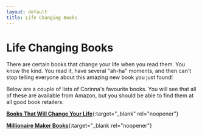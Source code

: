 ```yaml
---
layout: default
title: Life Changing Books
---
```


# Life Changing Books

There are certain books that change your life when you read them. You know the kind. You read it, have several "ah-ha" moments, and then can't stop telling everyone about this amazing new book you just found!

Below are a couple of lists of Corinna's favourite books. You will see that all of these are available from Amazon, but you should be able to find them at all good book retailers:

[**Books That Will Change Your Life**](https://www.amazon.co.uk/shop/influencer-645741b2?listId=2C7Y9MXKHF6KT&ref=cm_sw_em_r_inf_list_pub_influencer-645741b2_dp_MhwQTGB5Ac62O){:target="_blank" rel="noopener"}

[**Millionaire Maker Books**](https://www.amazon.co.uk/shop/influencer-645741b2?listId=3UABYFVCGMUTD&ref=cm_sw_em_r_inf_list_pub_influencer-645741b2_dp_vACklheJHadq7){:target="_blank rel="noopener"}
